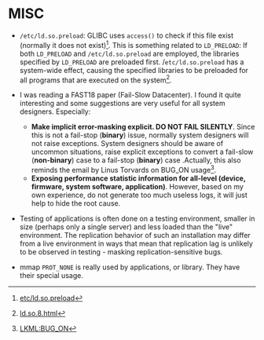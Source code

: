 # MISC

- `/etc/ld.so.preload`: GLIBC uses `access()` to check if this file exist (normally it does not exist)[^1]. This is something related to `LD_PRELOAD`: If both `LD_PRELOAD` and `/etc/ld.so.preload` are employed, the libraries specified by `LD_PRELOAD` are preloaded first. /`etc/ld.so.preload` has a system-wide effect, causing the specified libraries to be preloaded for all programs that are executed on the system[^2].

- I was reading a FAST18 paper (Fail-Slow Datacenter). I found it quite interesting and some suggestions are very useful for all system designers. Especially:
    - __Make implicit error-masking explicit. DO NOT FAIL SILENTLY__. Since this is not a fail-stop (__binary__) issue, normally system designers will not raise exceptions. System designers should be aware of uncommon situations, raise explicit exceptions to convert a fail-slow (__non-binary__) case to a fail-stop (__binary__) case .Actually, this also reminds the email by Linus Torvards on BUG_ON usage[^3].
    - __Exposing performance statistic information for all-level (device, firmware, system software, application)__. However, based on my own experience, do not generate too much useless logs, it will just help to hide the root cause.

- Testing of applications is often done on a testing environment, smaller in size (perhaps only a single server) and less loaded than the "live" environment. The replication behavior of such an installation may differ from a live environment in ways that mean that replication lag is unlikely to be observed in testing - masking replication-sensitive bugs.

- mmap `PROT_NONE` is really used by applications, or library. They have their special usage.

[^1]: [etc/ld.so.preload](https://unix.stackexchange.com/questions/282057/what-would-suddenly-cause-programs-to-read-etc-ld-so-preload-when-they-start-up)

[^2]: [ld.so.8.html](http://man7.org/linux/man-pages/man8/ld.so.8.html)

[^3]: [LKML:BUG_ON](https://lkml.org/lkml/2016/10/4/337)
